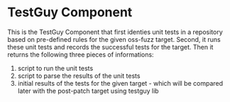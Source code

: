 # TestGuy Component

This is the TestGuy Component that first identies unit tests in a repository based on pre-defined rules for the given oss-fuzz target. Second, it runs these unit tests and records the successful tests for the target. Then it returns the following three pieces of informations:

1. script to run the unit tests
2. script to parse the results of the unit tests
3. initial results of the tests for the given target - which will be compared later with the post-patch target using testguy lib
